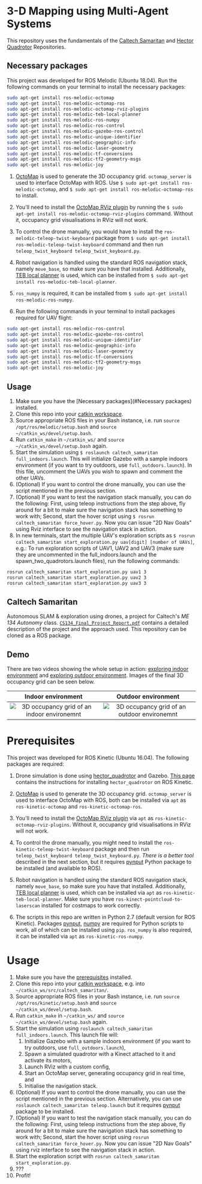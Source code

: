 # 3-D Mapping using Multi-Agent Systems

This repository uses the fundamentals of the [Caltech Samaritan](https://github.com/TimboKZ/caltech_samaritan/blob/master/README.md) and [Hector Quadrotor](https://github.com/tu-darmstadt-ros-pkg/hector_quadrotor) Repositories.

## Necessary packages

This project was developed for ROS Melodic (Ubuntu 18.04). Run the following commands on your terminal to install the necessary packages:

```bash
sudo apt-get install ros-melodic-octomap
sudo apt-get install ros-melodic-octomap-ros
sudo apt-get install ros-melodic-octomap-rviz-plugins
sudo apt-get install ros-melodic-teb-local-planner
sudo apt-get install ros-melodic-ros-numpy
sudo apt-get install ros-melodic-ros-control
sudo apt-get install ros-melodic-gazebo-ros-control
sudo apt-get install ros-melodic-unique-identifier
sudo apt-get install ros-melodic-geographic-info
sudo apt-get install ros-melodic-laser-geometry
sudo apt-get install ros-melodic-tf-conversions
sudo apt-get install ros-melodic-tf2-geometry-msgs
sudo apt-get install ros-melodic-joy
```


1. [OctoMap](http://wiki.ros.org/octomap) is used to generate the 3D occupancy
   grid. `octomap_server` is used to interface OctoMap with ROS. Use `$ sudo apt-get install ros-melodic-octomap`, and `$ sudo apt-get install ros-melodic-octomap-ros` to install.

2. You'll need to install the [OctoMap RViz
   plugin](https://github.com/OctoMap/octomap_rviz_plugins) by running the `$ sudo apt-get install ros-melodic-octomap-rviz-plugins` command. Without it, occupancy grid
   visualisations in RViz will not work.

3. To control the drone manually, you would have to install the `ros-melodic-teleop-twist-keyboard` package from `$ sudo apt-get install ros-melodic-teleop-twist-keyboard` command and then run
   `teleop_twist_keyboard teleop_twist_keyboard.py`. 
   
4. Robot navigation is handled using the standard ROS navigation stack, namely `move_base`, so make sure you have that installed. Additionally, [TEB local planner](http://wiki.ros.org/teb_local_planner) is used, which can be installed from `$ sudo apt-get install ros-melodic-teb-local-planner`. 
   
5. `ros_numpy` is required, it can be installed from `$ sudo apt-get install ros-melodic-ros-numpy`.
6. Run the following commands in your terminal to install packages required for UAV flight:
```bash
sudo apt-get install ros-melodic-ros-control
sudo apt-get install ros-melodic-gazebo-ros-control
sudo apt-get install ros-melodic-unique-identifier
sudo apt-get install ros-melodic-geographic-info
sudo apt-get install ros-melodic-laser-geometry
sudo apt-get install ros-melodic-tf-conversions
sudo apt-get install ros-melodic-tf2-geometry-msgs
sudo apt-get install ros-melodic-joy
```

## Usage

1. Make sure you have the [Necessary packages](#Necessary packages) installed.
2. Clone this repo into your [catkin
   workspace](http://wiki.ros.org/catkin/Tutorials/create_a_workspace).
3. Source appropriate ROS files in your Bash instance, i.e. run `source
   /opt/ros/melodic/setup.bash` and `source ~/catkin_ws/devel/setup.bash`.
4. Run `catkin_make` in `~/catkin_ws/` and `source
   ~/catkin_ws/devel/setup.bash` again.
5. Start the simulation using `$ roslaunch caltech_samaritan full_indoors.launch`. This will initialize Gazebo with a sample indoors environment (if you want to try outdoors, use `full_outdoors.launch`).
In this file, uncomment the UAVs you wish to spawn and comment the other UAVs. 
6. (Optional) If you want to control the drone manually, you can use the script mentioned in the previous section.
7. (Optional) If you want to test the navigation stack manually, you can do the following: First, using teleop
   instructions from the step above, fly around for a bit to make sure the navigation stack has something to work with;
   Second, start the hover script using `$ rosrun caltech_samaritan force_hover.py`. Now you can issue "2D Nav Goals"
   using Rviz interface to see the navigation stack in action.
8. In new terminals, start the multiple UAV's exploration scripts as `$ rosrun caltech_samaritan start_exploration.py uav[digit] [number of UAVs]`, e.g.: To run exploration scripts of UAV1, UAV2 and UAV3 (make sure they are uncommented in the full\_indoors.launch and the spawn\_two\_quadrotors.launch files), run the following commands:
```bash
rosrun caltech_samaritan start_exploration.py uav1 3
rosrun caltech_samaritan start_exploration.py uav2 3
rosrun caltech_samaritan start_exploration.py uav3 3
```





## Caltech Samaritan

Autonomous SLAM & exploration using drones, a project for Caltech's *ME 134
Autonomy* class.
[`CS134_Final_Project_Report.pdf`](./CS134_Final_Project_Report.pdf) contains a
detailed description of the project and the approach used. This repository can
be cloned as a ROS package.

## Demo

There are two videos showing the whole setup in action: [exploring indoor
environment](https://www.youtube.com/watch?v=5fQLEVJwjwE) and [exploring
outdoor environment](https://www.youtube.com/watch?v=hfpO-X9Q2aM).  Images of
the final 3D occupancy grid can be seen below.

Indoor environment             |  Outdoor environment
:-------------------------:|:-------------------------:
![3D occupancy grid of an indoor environemnt](./demo/indoor_eig.jpg)  |  ![3D occupancy grid of an outdoor environemnt](./demo/outdoor_eig.jpg)

# Prerequisites

This project was developed for ROS Kinetic (Ubuntu 16.04). The following
packages are required:

1. Drone simulation is done using
   [hector\_quadrotor](http://wiki.ros.org/hector_quadrotor) and Gazebo. [This
   page](https://answers.ros.org/question/244776/is-it-possible-to-run-the-hector_quadrotor-demos-in-kinetic/)
   contains the instructions for installing `hector_quadrotor` on ROS Kinetic.

2. [OctoMap](http://wiki.ros.org/octomap) is used to generate the 3D occupancy
   grid. `octomap_server` is used to interface OctoMap with ROS, both can be
   installed via `apt` as `ros-kinetic-octomap` and `ros-kinetic-octomap-ros`.

3. You'll need to install the [OctoMap RViz
   plugin](https://github.com/OctoMap/octomap_rviz_plugins) via `apt` as
   `ros-kinetic-octomap-rviz-plugins`. Without it, occupancy grid
   visualisations in RViz will not work.

3. To control the drone manually, you might need to install the
   `ros-kinetic-teleop-twist-keyboard` package and then run
   `teleop_twist_keyboard teleop_twist_keyboard.py`. *There is a better tool* described in the next section, but it
   requires [pynput](https://pypi.org/project/pynput/) Python package to be installed (and available to ROS).
   
4. Robot navigation is handled using the standard ROS navigation stack, namely `move_base`, so make sure you have that
   installed. Additionally, [TEB local planner](http://wiki.ros.org/teb_local_planner) is used, which can be installed
   via `apt` as `ros-kinetic-teb-local-planner`. Make sure you have `ros-kinect-pointcloud-to-laserscan` installed for
   costmaps to work correctly.
   
5. The scripts in this repo are written in Python 2.7 (default version for ROS
   Kinetic). Packages [pynput](https://pypi.org/project/pynput/), [numpy](http://www.numpy.org/) are required for Python
   scripts to work, all of which can be installed using `pip`. `ros_numpy` is also required, it can be installed via
   `apt` as `ros-kinetic-ros-numpy`.

# Usage

1. Make sure you have the [prerequisites](#prerequisites) installed.
2. Clone this repo into your [catkin
   workspace](http://wiki.ros.org/catkin/Tutorials/create_a_workspace), e.g.
   into `~/catkin_ws/src/caltech_samaritan/`.
3. Source appropriate ROS files in your Bash instance, i.e. run `source
   /opt/ros/kinetic/setup.bash` and `source ~/catkin_ws/devel/setup.bash`.
4. Run `catkin_make` in `~/catkin_ws/` and `source
   ~/catkin_ws/devel/setup.bash` again.
5. Start the simulation using `roslaunch caltech_samaritan full_indoors.launch`. This launch file will:
   1. Initialize Gazebo with a sample indoors environment (if you want to try outdoors, use `full_outdoors.launch`),
   2. Spawn a simulated quadrotor with a Kinect attached to it and activate its
      motors,
   3. Launch RViz with a custom config,
   4. Start an OctoMap server, generating occupancy grid in real time, and
   5. Initialise the navigation stack.
6. (Optional) If you want to control the drone manually, you can use the script mentioned in the previous section.
   Alternatively, you can use `roslaunch caltech_samaritan teleop.launch` but it requires [pynput](https://pypi.org/project/pynput/)
   package to be installed.
7. (Optional) If you want to test the navigation stack manually, you can do the following: First, using teleop
   instructions from the step above, fly around for a bit to make sure the navigation stack has something to work with;
   Second, start the hover script using `rosrun caltech_samaritan force_hover.py`. Now you can issue "2D Nav Goals"
   using rviz interface to see the navigation stack in action.
8. Start the exploration script with `rosrun caltech_samaritan start_exploration.py`.
9. ???
10. Profit!

